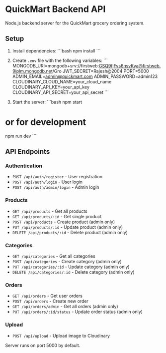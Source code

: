 # QuickMart Backend API

Node.js backend server for the QuickMart grocery ordering system.

## Setup

1. Install dependencies:
\`\`\`bash
npm install
\`\`\`

2. Create `.env` file with the following variables:
\`\`\`
MONGODB_URI=mongodb+srv://firstweb:GSQ9fjFvs6nsvKya@firstweb.9iplm.mongodb.net/Gro
JWT_SECRET=Rajesh@2004
PORT=5000
ADMIN_EMAIL=admin@quickmart.com
ADMIN_PASSWORD=admin123
CLOUDINARY_CLOUD_NAME=your_cloud_name
CLOUDINARY_API_KEY=your_api_key
CLOUDINARY_API_SECRET=your_api_secret
\`\`\`

3. Start the server:
\`\`\`bash
npm start
# or for development
npm run dev
\`\`\`

## API Endpoints

### Authentication
- `POST /api/auth/register` - User registration
- `POST /api/auth/login` - User login
- `POST /api/auth/admin/login` - Admin login

### Products
- `GET /api/products` - Get all products
- `GET /api/products/:id` - Get single product
- `POST /api/products` - Create product (admin only)
- `PUT /api/products/:id` - Update product (admin only)
- `DELETE /api/products/:id` - Delete product (admin only)

### Categories
- `GET /api/categories` - Get all categories
- `POST /api/categories` - Create category (admin only)
- `PUT /api/categories/:id` - Update category (admin only)
- `DELETE /api/categories/:id` - Delete category (admin only)

### Orders
- `GET /api/orders` - Get user orders
- `POST /api/orders` - Create new order
- `GET /api/orders/admin` - Get all orders (admin only)
- `PUT /api/orders/:id/status` - Update order status (admin only)

### Upload
- `POST /api/upload` - Upload image to Cloudinary

Server runs on port 5000 by default.
